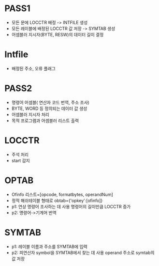 # PASS1
- 모든 문에 LOCCTR 배정 -> INTFILE 생성
- 모든 레이블에 배정된 LOCCTR 값 저장 -> SYMTAB 생성
- 어셈블러 지시자(BYTE, RESW)의 데이터 길이 결정

# Intfile
- 배정된 주소, 오류 플래그

# PASS2
- 명령어 어셈블( 연산자 코드 번역, 주소 조사)
- BYTE, WORD 등 정의되는 데이터 값 생성
- 어셈블러 지시자 처리
- 목적 프로그램과 어셈블러 리스트 출력

 
# LOCCTR
- 주석 처리
- start 감지


# OPTAB
- Ofinfo 리스트=[opcode, formatbytes, operandNum]
- 정적 해쉬테이블 형태로 obtab={'opkey':[ofinfo]}
- p1:
연상 명령어 조사하는 데 사용
명령어의 길이만큼 LOCCTR 증가
- p2:
명령어->기계어 번역

# SYMTAB
- p1:
레이블 이름과 주소를 SYMTAB에 입력
- p2:
피연산자 symbol을 SYMTAB에서 찾는 데 사용
operand 주소로 symtab의 값 저장

